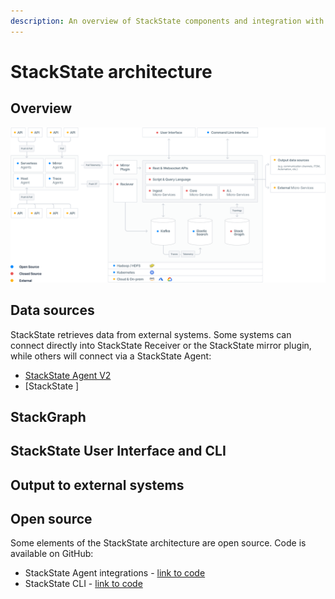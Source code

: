 ```yaml
---
description: An overview of StackState components and integration with external systems. 
---
```


# StackState architecture

## Overview



![StackState architecture overview](/.gitbook/assets/sts-architecture.svg)

## Data sources

StackState retrieves data from external systems. Some systems can connect directly into StackState Receiver or the StackState mirror plugin, while others will connect via a StackState Agent:

- [StackState Agent V2]()
- [StackState ]

## StackGraph


## StackState User Interface and CLI


## Output to external systems



## Open source

Some elements of the StackState architecture are open source. Code is available on GitHub:

- StackState Agent integrations - [link to code](http://not.here)
- StackState CLI - [link to code](http://not.here)

